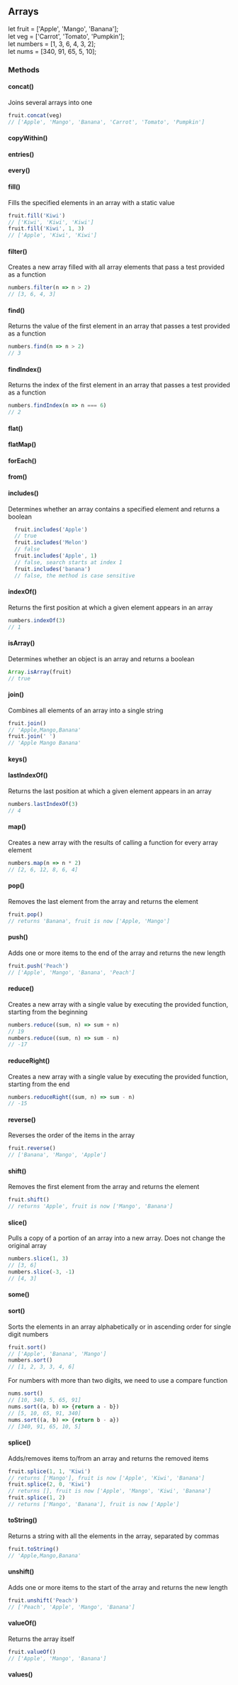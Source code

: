 ## Arrays

let fruit = ['Apple', 'Mango', 'Banana'];\
let veg = ['Carrot', 'Tomato', 'Pumpkin'];\
let numbers = [1, 3, 6, 4, 3, 2];\
let nums = [340, 91, 65, 5, 10];

### Methods

#### concat()

Joins several arrays into one

```javascript
fruit.concat(veg)                        
// ['Apple', 'Mango', 'Banana', 'Carrot', 'Tomato', 'Pumpkin']
```


#### copyWithin()

#### entries()

#### every()

#### fill()

Fills the specified elements in an array with a static value

```javascript
fruit.fill('Kiwi')
// ['Kiwi', 'Kiwi', 'Kiwi']
fruit.fill('Kiwi', 1, 3)
// ['Apple', 'Kiwi', 'Kiwi']
```


#### filter()

Creates a new array filled with all array elements that pass a test provided as a function

```javascript
numbers.filter(n => n > 2)
// [3, 6, 4, 3]
```


#### find()

Returns the value of the first element in an array that passes a test provided as a function

```javascript
numbers.find(n => n > 2)
// 3
```


#### findIndex()

Returns the index of the first element in an array that passes a test provided as a function

```javascript
numbers.findIndex(n => n === 6)
// 2
```


#### flat()

#### flatMap()

#### forEach()

#### from()

#### includes()

Determines whether an array contains a specified element and returns a boolean

```javascript
  fruit.includes('Apple')
  // true
  fruit.includes('Melon')
  // false
  fruit.includes('Apple', 1)
  // false, search starts at index 1
  fruit.includes('banana')
  // false, the method is case sensitive
```


#### indexOf()

Returns the first position at which a given element appears in an array

```javascript
numbers.indexOf(3)
// 1
```


#### isArray()

Determines whether an object is an array and returns a boolean

```javascript
Array.isArray(fruit)
// true
```


#### join()

Combines all elements of an array into a single string

```javascript
fruit.join()
// 'Apple,Mango,Banana'
fruit.join(' ')
// 'Apple Mango Banana'
```


#### keys()

#### lastIndexOf()

Returns the last position at which a given element appears in an array

```javascript
numbers.lastIndexOf(3)
// 4
```


#### map()

Creates a new array with the results of calling a function for every array element

```javascript
numbers.map(n => n * 2)
// [2, 6, 12, 8, 6, 4]
```


#### pop()

Removes the last element from the array and returns the element

```javascript
fruit.pop()
// returns 'Banana', fruit is now ['Apple, 'Mango']
```


#### push()

Adds one or more items to the end of the array and returns the new length

```javascript
fruit.push('Peach')                     
// ['Apple', 'Mango', 'Banana', 'Peach']
```


#### reduce()

Creates a new array with a single value by executing the provided function, starting from the beginning

```javascript
numbers.reduce((sum, n) => sum + n)
// 19
numbers.reduce((sum, n) => sum - n)
// -17
```


#### reduceRight()

Creates a new array with a single value by executing the provided function, starting from the end

```javascript
numbers.reduceRight((sum, n) => sum - n)
// -15
```


#### reverse()

Reverses the order of the items in the array

```javascript
fruit.reverse()
// ['Banana', 'Mango', 'Apple']
```


#### shift()

Removes the first element from the array and returns the element

```javascript
fruit.shift()
// returns 'Apple', fruit is now ['Mango', 'Banana']
```


#### slice()

Pulls a copy of a portion of an array into a new array. Does not change the original array

```javascript
numbers.slice(1, 3)
// [3, 6]
numbers.slice(-3, -1)
// [4, 3]
```


#### some()

#### sort()

Sorts the elements in an array alphabetically or in ascending order for single digit numbers

```javascript
fruit.sort()
// ['Apple', 'Banana', 'Mango']
numbers.sort()
// [1, 2, 3, 3, 4, 6]
```

For numbers with more than two digits, we need to use a compare function

```javascript
nums.sort()
// [10, 340, 5, 65, 91]
nums.sort((a, b) => {return a - b})
// [5, 10, 65, 91, 340]
nums.sort((a, b) => {return b - a})
// [340, 91, 65, 10, 5]
```


#### splice()

Adds/removes items to/from an array and returns the removed items

```javascript
fruit.splice(1, 1, 'Kiwi')
// returns ['Mango'], fruit is now ['Apple', 'Kiwi', 'Banana']
fruit.splice(2, 0, 'Kiwi')
// returns [], fruit is now ['Apple', 'Mango', 'Kiwi', 'Banana']
fruit.splice(1, 2)
// returns ['Mango', 'Banana'], fruit is now ['Apple']
```


#### toString()

Returns a string with all the elements in the array, separated by commas

```javascript
fruit.toString()
// 'Apple,Mango,Banana'
```


#### unshift()

Adds one or more items to the start of the array and returns the new length

```javascript
fruit.unshift('Peach')                   
// ['Peach', 'Apple', 'Mango', 'Banana']
```


#### valueOf()

Returns the array itself

```javascript
fruit.valueOf()
// ['Apple', 'Mango', 'Banana']
```


#### values()
